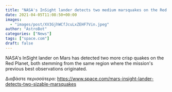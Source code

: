 ```yaml
---
title: "NASA's InSight lander detects two medium marsquakes on the Red Planet"
date: 2021-04-05T11:08:50+00:00
images:
  - "images/post/XV3GjhWCfJcuLxZEHF7Vin.jpeg"
author: "AstroBot"
categories: ["News"]
tags: ["space.com"]
draft: false
---
```


NASA's InSight lander on Mars has detected two more crisp quakes on the Red Planet, both stemming from the same region where the mission's previous best observations originated. 

Διαβάστε περισσότερα: https://www.space.com/mars-insight-lander-detects-two-sizable-marsquakes
